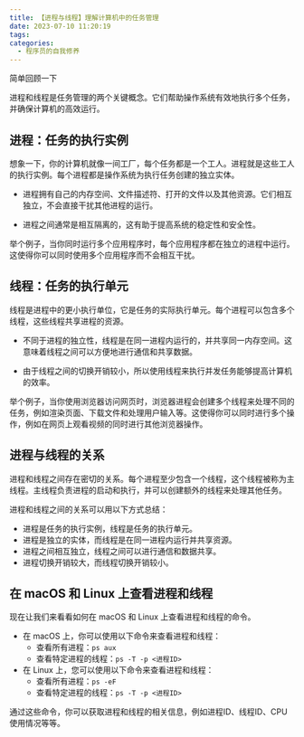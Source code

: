 ```yaml
---
title: 【进程与线程】理解计算机中的任务管理
date: 2023-07-10 11:20:19
tags:
categories:
  - 程序员的自我修养
---
```


简单回顾一下

进程和线程是任务管理的两个关键概念。它们帮助操作系统有效地执行多个任务，并确保计算机的高效运行。

## 进程：任务的执行实例

想象一下，你的计算机就像一间工厂，每个任务都是一个工人。进程就是这些工人的执行实例。每个进程都是操作系统为执行任务创建的独立实体。

+ 进程拥有自己的内存空间、文件描述符、打开的文件以及其他资源。它们相互独立，不会直接干扰其他进程的运行。

+ 进程之间通常是相互隔离的，这有助于提高系统的稳定性和安全性。

举个例子，当你同时运行多个应用程序时，每个应用程序都在独立的进程中运行。这使得你可以同时使用多个应用程序而不会相互干扰。

## 线程：任务的执行单元

线程是进程中的更小执行单位，它是任务的实际执行单元。每个进程可以包含多个线程，这些线程共享进程的资源。

+ 不同于进程的独立性，线程是在同一进程内运行的，并共享同一内存空间。这意味着线程之间可以方便地进行通信和共享数据。

+ 由于线程之间的切换开销较小，所以使用线程来执行并发任务能够提高计算机的效率。

举个例子，当你使用浏览器访问网页时，浏览器进程会创建多个线程来处理不同的任务，例如渲染页面、下载文件和处理用户输入等。这使得你可以同时进行多个操作，例如在网页上观看视频的同时进行其他浏览器操作。

## 进程与线程的关系

进程和线程之间存在密切的关系。每个进程至少包含一个线程，这个线程被称为主线程。主线程负责进程的启动和执行，并可以创建额外的线程来处理其他任务。

进程和线程之间的关系可以用以下方式总结：

+ 进程是任务的执行实例，线程是任务的执行单元。
+ 进程是独立的实体，而线程是在同一进程内运行并共享资源。
+ 进程之间相互独立，线程之间可以进行通信和数据共享。
+ 进程切换开销较大，而线程切换开销较小。

## 在 macOS 和 Linux 上查看进程和线程

现在让我们来看看如何在 macOS 和 Linux 上查看进程和线程的命令。

- 在 macOS 上，你可以使用以下命令来查看进程和线程：
  - 查看所有进程：`ps aux`
  - 查看特定进程的线程：`ps -T -p <进程ID>`
- 在 Linux 上，您可以使用以下命令来查看进程和线程：
  - 查看所有进程：`ps -eF`
  - 查看特定进程的线程：`ps -T -p <进程ID>`

通过这些命令，你可以获取进程和线程的相关信息，例如进程ID、线程ID、CPU 使用情况等等。
